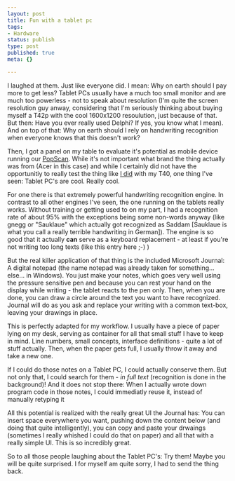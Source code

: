 ```yaml
---
layout: post
title: Fun with a tablet pc
tags:
- Hardware
status: publish
type: post
published: true
meta: {}

---
```

<p>
I laughed at them. Just like everyone did. I mean: Why on earth should I pay more to get less? Tablet PCs usually have a much too small monitor and are much too powerless - not to speak about resolution (I'm quite the screen resolution guy anway, considering that I'm seriously thinking about buying myself a T42p with the cool 1600x1200 resoulution, just because of that. But then: Have you ever really used Delphi? If yes, you know what I mean). And on top of that: Why on earth should I rely on handwriting recognition when everyone knows that this doesn't work?
</p>
<p>
Then, I got a panel on my table to evaluate it's potential as mobile device running our <a href="http://www.popscan.ch">PopScan</a>. While it's not important what brand the thing actually was from (Acer in this case) and while I certainly did not have the opportunitiy to really test the thing like <a href="http://www.gnegg.ch/archives/57-IBM-Thinkpad-T40.html">I did</a> with my T40, one thing I've seen: Tablet PC's are cool. Really cool.
</p>

<p>For one there is that extremely powerful handwriting recognition engine. In contrast to all other engines I've seen, the one running on the tablets really works. Without training or getting used to on my part, I had a recognition rate of about 95% with the exceptions being some non-words anyway (like gnegg or "Sauklaue" which actually got recognized as Saddam [Sauklaue is what you call a really terrible handwriting in German]). The engine is so good that it actually <strong>can</strong> serve as a keyboard replacement - at least if you're not writing too long texts (like this entry here ;-) )</p>

<p>But the real killer application of that thing is the included Microsoft Journal: A digital notepad (the name notepad was already taken for something... else... in Windows). You just make your notes, which goes very well using the pressure sensitive pen and because you can rest your hand on the display while writing - the tablet reacts to the pen only. Then, when you are done, you can draw a circle around the text you want to have recognized. Journal will do as you ask and replace your writing with a common text-box, leaving your drawings in place.</p>

<p>This is perfectly adapted for my workflow. I usually have a piece of paper lying on my desk, serving as container for all that small stuff I have to keep in mind. Line numbers, small concepts, interface definitions - quite a lot of stuff actually. Then, when the paper gets full, I usually throw it away and take a new one.</p>

<p>If I could do those notes on a Tablet PC, I could actually conserve them. But not only that, I could search for them - <em>in full text</em> (recognition is done in the background)! And it does not stop there: When I actually wrote down program code in those notes, I could immediatly reuse it, instead of manually retyping it</p>

<p>All this potential is realized with the really great UI the Journal has: You can insert space everywhere you want, pushing down the content below (and doing that quite intelligently), you can copy and paste your drwaings (sometimes I really whished I could do that on paper) and all that with a really simple UI. This is so incredibly great.</p>

<p>So to all those people laughing about the Tablet PC's: Try them! Maybe you will be quite surprised. I for myself am quite sorry, I had to send the thing back.</p>
